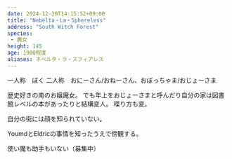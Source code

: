 ```yaml
---
date: 2024-12-20T14:15:52+09:00
title: "Nebelta・La・Sphereless"
address: "South Witch Forest"
species:
 - 魔女
height: 145
age: 1900程度
aliases: ネベルタ・ラ・スフィアレス
---
```


一人称　ぼく
二人称　おにーさん/おねーさん、おぼっちゃま/おじょーさま

歴史好きの南のお嬢魔女。
でも年上をおじょーさまと呼んだり自分の家は図書館レベルの本があったりと結構変人。
喋り方も変。

自分の街には顔を知られていない。

YoumdとEldricの事情を知ったうえで傍観する。

使い魔も助手もいない（募集中）